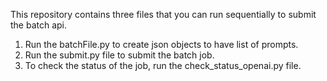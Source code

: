 This repository contains three files that you can run sequentially to submit the batch api.

1. Run the batchFile.py to create json objects to have list of prompts.
2. Run the submit.py file to submit the batch job.
3. To check the status of the job, run the check_status_openai.py file.
